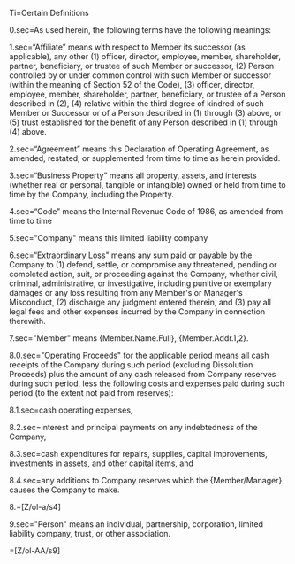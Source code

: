 Ti=Certain Definitions

0.sec=As used herein, the following terms have the following meanings:

1.sec=“Affiliate” means with respect to Member its successor (as applicable), any other (1) officer, director, employee, member, shareholder, partner, beneficiary, or trustee of such Member or successor, (2) Person controlled by or under common control with such Member or successor (within the meaning of Section 52 of the Code), (3) officer, director, employee, member, shareholder, partner, beneficiary, or trustee of a Person described in (2), (4) relative within the third degree of kindred of such Member or Successor or of a Person described in (1) through (3) above, or (5) trust established for the benefit of any Person described in (1) through (4) above.

2.sec=“Agreement” means this Declaration of Operating Agreement, as amended, restated, or supplemented from time to time as herein provided.

3.sec=“Business Property” means all property, assets, and interests (whether real or personal, tangible or intangible) owned or held from time to time by the Company, including the Property.

4.sec=“Code”  means the Internal Revenue Code of 1986, as amended from time to time

5.sec="Company" means this limited liability company

6.sec=“Extraordinary Loss" means any sum paid or payable by the Company to (1) defend, settle, or compromise any threatened, pending or completed action, suit, or proceeding against the Company, whether civil, criminal, administrative, or investigative, including punitive or exemplary damages or any loss resulting from any Member's or Manager's Misconduct, (2) discharge any judgment entered therein, and (3) pay all legal fees and other expenses incurred by the Company in connection therewith.

7.sec="Member" means {Member.Name.Full}, {Member.Addr.1,2}.

8.0.sec="Operating Proceeds" for the applicable period means all cash receipts of the Company during such period (excluding Dissolution Proceeds) plus the amount of any cash released from Company reserves during such period, less the following costs and expenses paid during such period (to the extent not paid from reserves): 

8.1.sec=cash operating expenses,

8.2.sec=interest and principal payments on any indebtedness of the
       Company,

8.3.sec=cash expenditures for repairs, supplies, capital improvements, investments in assets, and other capital items, and

8.4.sec=any additions to Company reserves which the {Member/Manager} causes the Company to make.

8.=[Z/ol-a/s4]

9.sec="Person" means an individual, partnership, corporation, limited liability company, trust, or other association.

=[Z/ol-AA/s9]